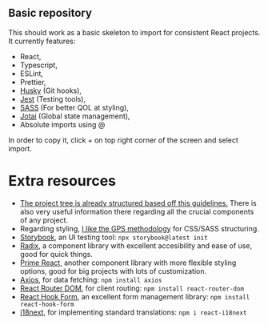## Basic repository

This should work as a basic skeleton to import for consistent React projects. It currently features:

- React,
- Typescript,
- ESLint,
- Prettier,
- [Husky](https://typicode.github.io/husky/) (Git hooks),
- [Jest](https://jestjs.io/docs/getting-started) (Testing tools),
- [SASS](https://sass-lang.com/documentation/syntax/) (For better QOL at styling),
- [Jotai](https://jotai.org) (Global state management),
- Absolute imports using @

In order to copy it, click + on top right corner of the screen and select import.

# Extra resources

- [The project tree is already structured based off this guidelines.](https://github.com/alan2207/bulletproof-react/tree/master) There is also very useful information there regarding all the crucial components of any project.
- Regarding styling, [I like the GPS methodology](https://medium.com/@jescalan/bem-is-terrible-f421495d093a) for CSS/SASS structuring.
- [Storybook](https://storybook.js.org), an UI testing tool: `npx storybook@latest init`
- [Radix](https://www.radix-ui.com), a component library with excellent accesibility and ease of use, good for quick things.
- [Prime React](https://primereact.org/installation/), another component library with more flexible styling options, good for big projects with lots of customization.
- [Axios](https://www.npmjs.com/package/axios), for data fetching: `npm install axios`
- [React Router DOM](https://reactrouter.com/en/main), for client routing: `npm install react-router-dom`
- [React Hook Form](https://react-hook-form.com), an excellent form management library: `npm install react-hook-form`
- [i18next](https://github.com/i18next/react-i18next), for implementing standard translations: `npm i react-i18next`
